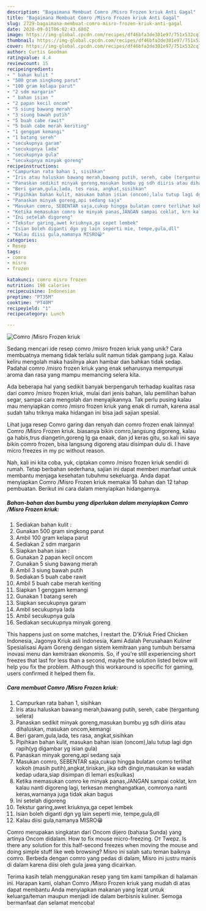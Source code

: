 ```yaml
---
description: "Bagaimana Membuat Comro /Misro Frozen kriuk Anti Gagal"
title: "Bagaimana Membuat Comro /Misro Frozen kriuk Anti Gagal"
slug: 2729-bagaimana-membuat-comro-misro-frozen-kriuk-anti-gagal
date: 2020-09-01T06:02:43.680Z
image: https://img-global.cpcdn.com/recipes/df46bfa3de301e97/751x532cq70/comro-misro-frozen-kriuk-foto-resep-utama.jpg
thumbnail: https://img-global.cpcdn.com/recipes/df46bfa3de301e97/751x532cq70/comro-misro-frozen-kriuk-foto-resep-utama.jpg
cover: https://img-global.cpcdn.com/recipes/df46bfa3de301e97/751x532cq70/comro-misro-frozen-kriuk-foto-resep-utama.jpg
author: Curtis Goodman
ratingvalue: 4.4
reviewcount: 15
recipeingredient:
- " bahan kulit "
- "500 gram singkong parut"
- "100 gram kelapa parut"
- "2 sdm margarin"
- " bahan isian "
- "2 papan kecil oncom"
- "5 siung bawang merah"
- "3 siung bawah putih"
- "5 buah cabe rawit"
- "5 buah cabe merah keriting"
- "1 genggam kemangi"
- "1 batang sereh"
- "secukupnya garam"
- "secukupnya lada"
- "secukupnya gula"
- "secukupnya minyak goreng"
recipeinstructions:
- "Campurkan rata bahan 1, sisihkan"
- "Iris atau haluskan bawang merah,bawang putih, sereh, cabe (tergantung selera)"
- "Panaskan sedikit minyak goreng,masukan bumbu yg sdh diiris atau dihaluskan, masukan oncom,kemangi"
- "Beri garam,gula,lada, tes rasa, angkat,sisihkan"
- "Pipihkan bahan kulit, masukan bahan isian (oncom),lalu tutup lagi dgn rapih(yg digambar yg isian gula)"
- "Panaskan minyak goreng,api sedang saja"
- "Masukan comro, SEBENTAR saja,cukup hingga bulatan comro terlihat kokoh (masih putih),angkat,tiriskan, jika sdh dingin,masukan ke wadah kedap udara,siap disimpan di lemari es(kulkas)"
- "Ketika memasukan comro ke minyak panas,JANGAN sampai coklat, krn kalau nanti digoreng lagi, terkesan menghangatkan, comronya nanti keras,warnanya juga tidak akan bagus"
- "Ini setelah digoreng"
- "Tekstur garing,awet kriuknya,ga cepet lembek"
- "Isian boleh diganti dgn yg lain seperti mie, tempe,gula,dll"
- "Kalau diisi gula,namanya MISRO😁"
categories:
- Resep
tags:
- comro
- misro
- frozen

katakunci: comro misro frozen 
nutrition: 198 calories
recipecuisine: Indonesian
preptime: "PT35M"
cooktime: "PT40M"
recipeyield: "1"
recipecategory: Lunch

---
```



![Comro /Misro Frozen kriuk](https://img-global.cpcdn.com/recipes/df46bfa3de301e97/751x532cq70/comro-misro-frozen-kriuk-foto-resep-utama.jpg)

Sedang mencari ide resep comro /misro frozen kriuk yang unik? Cara membuatnya memang tidak terlalu sulit namun tidak gampang juga. Kalau keliru mengolah maka hasilnya akan hambar dan bahkan tidak sedap. Padahal comro /misro frozen kriuk yang enak seharusnya mempunyai aroma dan rasa yang mampu memancing selera kita.

Ada beberapa hal yang sedikit banyak berpengaruh terhadap kualitas rasa dari comro /misro frozen kriuk, mulai dari jenis bahan, lalu pemilihan bahan segar, sampai cara mengolah dan menyajikannya. Tak perlu pusing kalau mau menyiapkan comro /misro frozen kriuk yang enak di rumah, karena asal sudah tahu triknya maka hidangan ini bisa jadi sajian spesial.

Lihat juga resep Comro garing dan renyah dan comro frozen enak lainnya! Comro /Misro Frozen kriuk. biasanya bikin comro,langsung digoreng, kalau ga habis,trus diangetin,goreng lg ga enaak, dan jd keras gitu, so.kali ini saya bikin comro frozen, bisa langsung digoreng atau disimpan dulu di. I have micro freezes in my pc without reason.


Nah, kali ini kita coba, yuk, ciptakan comro /misro frozen kriuk sendiri di rumah. Tetap berbahan sederhana, sajian ini dapat memberi manfaat untuk membantu menjaga kesehatan tubuhmu sekeluarga. Anda dapat menyiapkan Comro /Misro Frozen kriuk memakai 16 bahan dan 12 tahap pembuatan. Berikut ini cara dalam menyiapkan hidangannya.

<!--inarticleads1-->

##### Bahan-bahan dan bumbu yang diperlukan dalam menyiapkan Comro /Misro Frozen kriuk:

1. Sediakan  bahan kulit :
1. Gunakan 500 gram singkong parut
1. Ambil 100 gram kelapa parut
1. Sediakan 2 sdm margarin
1. Siapkan  bahan isian :
1. Gunakan 2 papan kecil oncom
1. Gunakan 5 siung bawang merah
1. Ambil 3 siung bawah putih
1. Sediakan 5 buah cabe rawit
1. Ambil 5 buah cabe merah keriting
1. Siapkan 1 genggam kemangi
1. Gunakan 1 batang sereh
1. Siapkan secukupnya garam
1. Ambil secukupnya lada
1. Ambil secukupnya gula
1. Sediakan secukupnya minyak goreng


This happens just on some matches, I restart the. D&#39;Kriuk Fried Chicken Indonesia, Jagonya Kriuk asli Indonesia, Kami Adalah Perusahaan Kuliner Spesialisasi Ayam Goreng dengan sistem kemitraan yang tumbuh bersama inovasi menu dan kemitraan ekonomis. So, if you&#39;re still experiencing short freezes that last for less than a second, maybe the solution listed below will help you fix the problem. Although this workaround is specific for gaming, users confirmed it helped them fix. 

<!--inarticleads2-->

##### Cara membuat Comro /Misro Frozen kriuk:

1. Campurkan rata bahan 1, sisihkan
1. Iris atau haluskan bawang merah,bawang putih, sereh, cabe (tergantung selera)
1. Panaskan sedikit minyak goreng,masukan bumbu yg sdh diiris atau dihaluskan, masukan oncom,kemangi
1. Beri garam,gula,lada, tes rasa, angkat,sisihkan
1. Pipihkan bahan kulit, masukan bahan isian (oncom),lalu tutup lagi dgn rapih(yg digambar yg isian gula)
1. Panaskan minyak goreng,api sedang saja
1. Masukan comro, SEBENTAR saja,cukup hingga bulatan comro terlihat kokoh (masih putih),angkat,tiriskan, jika sdh dingin,masukan ke wadah kedap udara,siap disimpan di lemari es(kulkas)
1. Ketika memasukan comro ke minyak panas,JANGAN sampai coklat, krn kalau nanti digoreng lagi, terkesan menghangatkan, comronya nanti keras,warnanya juga tidak akan bagus
1. Ini setelah digoreng
1. Tekstur garing,awet kriuknya,ga cepet lembek
1. Isian boleh diganti dgn yg lain seperti mie, tempe,gula,dll
1. Kalau diisi gula,namanya MISRO😁


Comro merupakan singkatan dari Oncom dijero (bahasa Sunda) yang artinya Oncom didalam. How to fix mouse micro-freezing. От Twepz. Is there any solution for this half-second freezes when moving the mouse and doing simple stuff like web browsing? Misro ini salah satu teman baiknya comro. Berbeda dengan comro yang pedas di dalam, Misro ini justru manis di dalam karena diisi oleh gula jawa yang dicairkan. 

Terima kasih telah menggunakan resep yang tim kami tampilkan di halaman ini. Harapan kami, olahan Comro /Misro Frozen kriuk yang mudah di atas dapat membantu Anda menyiapkan makanan yang lezat untuk keluarga/teman maupun menjadi ide dalam berbisnis kuliner. Semoga bermanfaat dan selamat mencoba!
